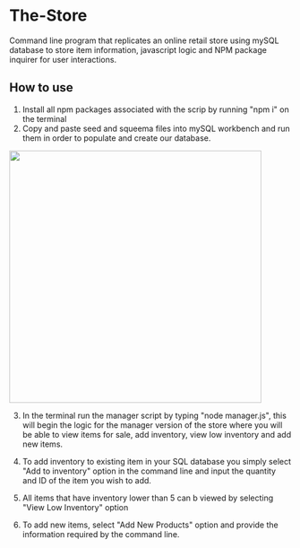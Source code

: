 # The-Store

Command line program that replicates an online retail store using mySQL database to store item information, javascript logic and NPM package inquirer for user interactions.

## How to use

1. Install all npm packages associated with the scrip by running "npm i" on the terminal
2. Copy and paste seed and squeema files into mySQL workbench and run them in order to populate and create our database.

<image src="/images/seed.png" height="450"/>

3. In the terminal run the manager script by typing "node manager.js", this will begin the logic for the manager version of the store where you will be able to view items for sale, add inventory, view low inventory and add new items.

<images src="/images/sale.png"/>

4. To add inventory to existing item in your SQL database you simply select "Add to inventory" option in the command line and input the quantity and ID of the item you wish to add.

<images src="/images/add.png"/>

5. All items that have inventory lower than 5 can b viewed by selecting "View Low Inventory" option

<images src="/images/low.png"/>

6. To add new items, select "Add New Products" option and provide the information required by the command line.
